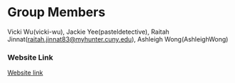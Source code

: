 # Group Members
Vicki Wu(vicki-wu), Jackie Yee(pasteldetective), Raitah Jinnat(raitah.jinnat83@myhunter.cuny.edu), Ashleigh Wong(AshleighWong)

### Website Link
[Website link](https://vicki-wu.github.io/assignment-2/index.html)
